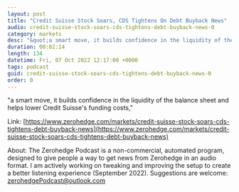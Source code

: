 ```yaml
---
layout: post
title: "Credit Suisse Stock Soars, CDS Tightens On Debt Buyback News"
audio: credit-suisse-stock-soars-cds-tightens-debt-buyback-news-0
category: markets
desc: "&quot;a smart move, it builds confidence in the liquidity of the balance sheet and helps lower Credit Suisse's funding costs,&quot;"
duration: 00:02:14
length: 134
datetime: Fri, 07 Oct 2022 12:17:00 +0000
tags: podcast
guid: credit-suisse-stock-soars-cds-tightens-debt-buyback-news-0
order: 0
---
```

&quot;a smart move, it builds confidence in the liquidity of the balance sheet and helps lower Credit Suisse's funding costs,&quot;

Link: [https://www.zerohedge.com/markets/credit-suisse-stock-soars-cds-tightens-debt-buyback-news](https://www.zerohedge.com/markets/credit-suisse-stock-soars-cds-tightens-debt-buyback-news)

About: The Zerohedge Podcast is a non-commercial, automated program, designed to give people a way to get news from Zerohedge in an audio format.  I am actively working on tweaking and improving the setup to create a better listening experience (September 2022).  Suggestions are welcome: [zerohedgePodcast@outlook.com](mailto:zerohedgePodcast@outlook.com)